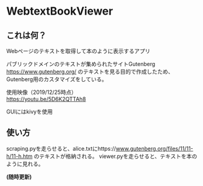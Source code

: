 # WebtextBookViewer

## これは何？   
Webページのテキストを取得して本のように表示するアプリ  

パブリックドメインのテキストが集められたサイトGutenberg
https://www.gutenberg.org/
のテキストを見る目的で作成したため、Gutenberg用のカスタマイズをしている。

使用映像（2019/12/25時点）  
https://youtu.be/5D6K2QTTAh8


GUIにはkivyを使用

## 使い方
scraping.pyを走らせると、alice.txtにhttps://www.gutenberg.org/files/11/11-h/11-h.htm のテキストが格納される。
viewer.pyを走らせると、テキストを本のように見れる。

**(随時更新)**
